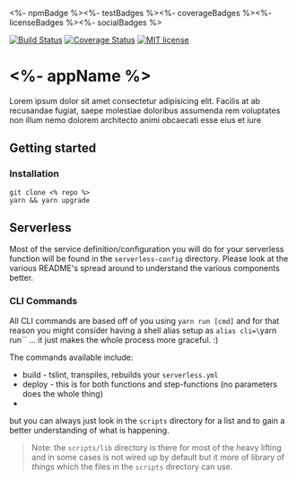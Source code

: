 <%- npmBadge %><%- testBadges %><%- coverageBadges %><%- licenseBadges %><%- socialBadges %>

[![Build Status](https://travis-ci.org/{{github-user-name}}/{{github-app-name}}.svg?branch=master)](https://travis-ci.org/{{github-user-name}}/{{github-app-name}}.svg?branch=master)
[![Coverage Status](https://coveralls.io/repos/github/{{github-user-name}}/{{github-app-name}}/badge.svg?branch=master)](https://coveralls.io/github/{{github-user-name}}/{{github-app-name}}?branch=master)
[![MIT license](http://img.shields.io/badge/license-MIT-brightgreen.svg)](http://opensource.org/licenses/MIT)

# <%- appName %>

Lorem ipsum dolor sit amet consectetur adipisicing elit. Facilis at ab recusandae fugiat, saepe molestiae doloribus assumenda rem voluptates non illum nemo dolorem architecto animi obcaecati esse eius et iure

## Getting started

### Installation
```
git clone <% repo %>
yarn && yarn upgrade
```

## Serverless

Most of the service definition/configuration you will do for your serverless function will be found in the `serverless-config` directory. Please look at the various README's spread around to understand the various components better.

### CLI Commands

All CLI commands are based off of you using `yarn run [cmd]` and for that reason you might consider having a shell alias setup as `alias cli=\`yarn run\`` ... it just makes the whole process more graceful. :)

The commands available include:

- build - tslint, transpiles, rebuilds your `serverless.yml`
- deploy - this is for both functions and step-functions (no parameters does the whole thing)
- 

but you can always just look in the `scripts` directory for a list and to gain a better understanding of what is happening. 

> Note: the `scripts/lib` directory is there for most of the heavy lifting and in some cases is not wired up by default but it more of library of _things_ which the files in the `scripts` directory can use.

